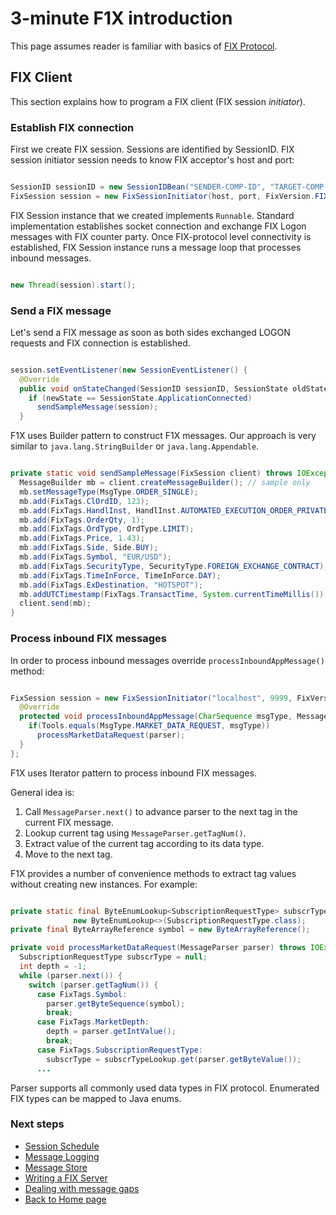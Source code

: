 # 3-minute F1X introduction #

This page assumes reader is familiar with basics of [FIX Protocol](http://en.wikipedia.org/wiki/Financial_Information_eXchange).
## FIX Client ##

This section explains how to program a FIX client (FIX session _initiator_).

### Establish FIX connection ###

First we create FIX session. Sessions are identified by SessionID. FIX session initiator session needs to know FIX acceptor's host and port:

```java

SessionID sessionID = new SessionIDBean("SENDER-COMP-ID", "TARGET-COMP-ID");
FixSession session = new FixSessionInitiator(host, port, FixVersion.FIX44, sessionID);
```

FIX Session instance that we created implements `Runnable`. Standard implementation establishes socket connection and exchange FIX Logon messages with FIX counter party. Once FIX-protocol level connectivity is established, FIX Session instance runs a message loop that processes inbound messages.

```java

new Thread(session).start();
```

### Send a FIX message ###

Let's send a FIX message as soon as both sides exchanged LOGON requests and FIX connection is established.

```java

session.setEventListener(new SessionEventListener() {
  @Override
  public void onStateChanged(SessionID sessionID, SessionState oldState, SessionState newState) {
    if (newState == SessionState.ApplicationConnected)
      sendSampleMessage(session);
  }
```

F1X uses Builder pattern to construct F1X messages. Our approach is very similar to `java.lang.StringBuilder` or `java.lang.Appendable`.

```java

private static void sendSampleMessage(FixSession client) throws IOException {
  MessageBuilder mb = client.createMessageBuilder(); // sample only
  mb.setMessageType(MsgType.ORDER_SINGLE);
  mb.add(FixTags.ClOrdID, 123);
  mb.add(FixTags.HandlInst, HandlInst.AUTOMATED_EXECUTION_ORDER_PRIVATE);
  mb.add(FixTags.OrderQty, 1);
  mb.add(FixTags.OrdType, OrdType.LIMIT);
  mb.add(FixTags.Price, 1.43);
  mb.add(FixTags.Side, Side.BUY);
  mb.add(FixTags.Symbol, "EUR/USD");
  mb.add(FixTags.SecurityType, SecurityType.FOREIGN_EXCHANGE_CONTRACT);
  mb.add(FixTags.TimeInForce, TimeInForce.DAY);
  mb.add(FixTags.ExDestination, "HOTSPOT");
  mb.addUTCTimestamp(FixTags.TransactTime, System.currentTimeMillis());
  client.send(mb);
}
```


### Process inbound FIX messages ###

In order to process inbound messages override `processInboundAppMessage()` method:


```java

FixSession session = new FixSessionInitiator("localhost", 9999, FixVersion.FIX44, sessionID) {
  @Override
  protected void processInboundAppMessage(CharSequence msgType, MessageParser parser) throws IOException {
    if(Tools.equals(MsgType.MARKET_DATA_REQUEST, msgType))
      processMarketDataRequest(parser);
  }
};
```

F1X uses Iterator pattern to process inbound FIX messages.

General idea is:
  1. Call `MessageParser.next()` to advance parser to the next tag in the current FIX message.
  1. Lookup current tag using `MessageParser.getTagNum()`.
  1. Extract value of the current tag according to its data type.
  1. Move to the next tag.

F1X provides a number of convenience methods to extract tag values without creating new  instances. For example:

```java

private static final ByteEnumLookup<SubscriptionRequestType> subscrTypeLookup =
              new ByteEnumLookup<>(SubscriptionRequestType.class);
private final ByteArrayReference symbol = new ByteArrayReference();

private void processMarketDataRequest(MessageParser parser) throws IOException {
  SubscriptionRequestType subscrType = null;
  int depth = -1;
  while (parser.next()) {
    switch (parser.getTagNum()) {
      case FixTags.Symbol:
        parser.getByteSequence(symbol);
        break;
      case FixTags.MarketDepth:
        depth = parser.getIntValue();
        break;
      case FixTags.SubscriptionRequestType:
        subscrType = subscrTypeLookup.get(parser.getByteValue());
      ...

```

Parser supports all commonly used data types in FIX protocol. Enumerated FIX types can be mapped to Java enums.

### Next steps ###
  * [Session Schedule](SessionSchedule)
  * [Message Logging](MessageLogging)
  * [Message Store](MessageStore)
  * [Writing a FIX Server](FixServer)
  * [Dealing with message gaps](MessageGaps)
  * [Back to Home page](Home)

